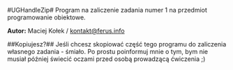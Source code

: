 #UGHandleZip#
Program na zaliczenie zadania numer 1 na przedmiot programowanie obiektowe.

**Autor:** Maciej Kołek / kontakt@ferus.info

##Kopiujesz?##
Jeśli chcesz skopiować część tego programu do zaliczenia własnego zadania - śmiało. Po prostu poinformuj mnie o tym,
bym nie musiał później świecić oczami przed osobą prowadzącą ćwiczenia ;)